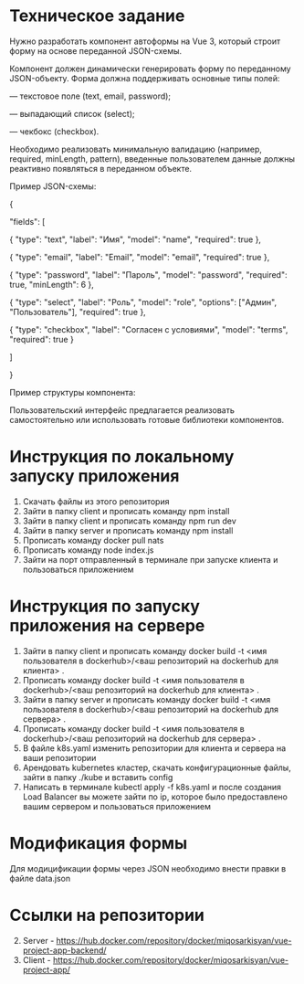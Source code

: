 # Техническое задание
Нужно разработать компонент автоформы на Vue 3, который строит форму на основе переданной JSON-схемы.

Компонент должен динамически генерировать форму по переданному JSON-объекту. Форма должна поддерживать основные типы полей:

— текстовое поле (text, email, password);

— выпадающий список (select);

— чекбокс (checkbox).

Необходимо реализовать минимальную валидацию (например, required, minLength, pattern), введенные пользователем данные должны реактивно появляться в переданном объекте.

Пример JSON-схемы:

{

"fields": [

{ "type": "text", "label": "Имя", "model": "name", "required": true },

{ "type": "email", "label": "Email", "model": "email", "required": true },

{ "type": "password", "label": "Пароль", "model": "password", "required": true, "minLength": 6 },

{ "type": "select", "label": "Роль", "model": "role", "options": ["Админ", "Пользователь"], "required": true },

{ "type": "checkbox", "label": "Согласен с условиями", "model": "terms", "required": true }

]

}

Пример структуры компонента:

<FormGenerator :schema="formSchema" v-model="formData" />

Пользовательский интерфейс предлагается реализовать самостоятельно или использовать готовые библиотеки компонентов.

# Инструкция по локальному запуску приложения
1. Скачать файлы из этого репозитория
2. Зайти в папку client и прописать команду npm install
3. Зайти в папку client и прописать команду npm run dev
4. Зайти в папку server и прописать команду npm install
5. Прописать команду docker pull nats
6. Прописать команду node index.js
7. Зайти на порт отправленный в терминале при запуске клиента и пользоваться приложением

# Инструкция по запуску приложения на сервере
1. Зайти в папку client и прописать команду docker build -t <имя пользователя в dockerhub>/<ваш репозиторий на dockerhub для клиента> .
2. Прописать команду docker build -t <имя пользователя в dockerhub>/<ваш репозиторий на dockerhub для клиента> .
3. Зайти в папку server и прописать команду docker build -t <имя пользователя в dockerhub>/<ваш репозиторий на dockerhub для сервера> .
4. Прописать команду docker build -t <имя пользователя в dockerhub>/<ваш репозиторий на dockerhub для сервера> .
5. В файле k8s.yaml изменить репозитории для клиента и сервера на ваши репозитории
6. Арендовать kubernetes кластер, скачать конфигурационные файлы, зайти в папку ./kube и вставить config
7. Написать в терминале kubectl apply -f k8s.yaml и после создания Load Balancer вы можете зайти по ip, которое было предоставлено вашим сервером и пользоваться приложением

# Модификация формы
Для модицификации формы через JSON необходимо внести правки в файле data.json

# Ссылки на репозитории
2. Server - https://hub.docker.com/repository/docker/miqosarkisyan/vue-project-app-backend/
1. Client - https://hub.docker.com/repository/docker/miqosarkisyan/vue-project-app/